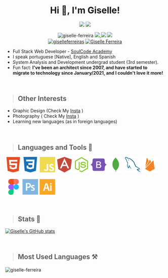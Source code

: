 <p ><h1 align="center">Hi 👋, I'm Giselle!</h1>
<p align="center" ><img " width="160" src="https://cdn.dribbble.com/users/2789762/screenshots/8630894/media/583b209224b027954cb6e8b9901cb731.gif"/>
<img width="160" src="https://cdn.dribbble.com/users/859807/screenshots/6284055/benny_typing_1.gif"/></p>

<p align="center"> <img height="20" src="https://komarev.com/ghpvc/?username=giselle-ferreira&label=Profile%20views&color=0e75b6&style=flat" alt="giselle-ferreira" /> 
<a href="https://github.com/giselle-ferreira/giselle-ferreira/blob/main/README_ptbr.md" target="blank"><img height="20" src="https://img.shields.io/badge/-Portugu%C3%AAs-blue" /> <a href="https://github.com/giselle-ferreira/giselle-ferreira/blob/main/README_es.md" target="blank"><img height="20" src="https://img.shields.io/badge/-Espa%C3%B1ol-blue" /></a> <a href="https://github.com/giselle-ferreira/giselle-ferreira/blob/main/README.md" target="blank"><img height="20" src="https://img.shields.io/badge/-English-green" /></a>
<br/>  
<a href="https://linkedin.com/in/giselleferreiras" target="_blank" ><img align="center" src="https://img.shields.io/badge/linkedin-%230077B5.svg?style=for-the-badge&logo=linkedin&logoColor=white" alt="giselleferreiras" /></a>
<a href="mailto:giselle.fs@gmail.com" target="_blank" ><img align="center" src="https://img.shields.io/badge/Gmail-D14836?style=for-the-badge&logo=gmail&logoColor=white" alt="Giselle Ferreira" /></a>
</p>

- Full Stack Web Developer - [SoulCode Academy](https://soulcodeacademy.org/)
- I speak portuguese [Native], English and Spanish 
- System Analysis and Development undergrad student (3rd semester).
- Fun fact: **I've been an architect since 2007, and have started to migrate to technology since January/2021, and I couldn't love it more!**

<br>

>## Other Interests
- Graphic Design (Check My <a target="_blank" href="https://www.instagram.com/gfmidiadigital/">Insta</a> )
- Photography ( Check My <a target="_blank" href="https://instagram.com/giselleferreirafotos/">Insta</a> )
- Learning new languages (as in foreign languages)

<br>

>## Languages and Tools 🧰

<p align="left">
<img src="https://raw.githubusercontent.com/devicons/devicon/master/icons/html5/html5-plain.svg" width="50">
<img src="https://raw.githubusercontent.com/devicons/devicon/master/icons/css3/css3-plain.svg" width="50">
<img src="https://raw.githubusercontent.com/devicons/devicon/master/icons/javascript/javascript-plain.svg" width="50">
<img src="https://raw.githubusercontent.com/devicons/devicon/master/icons/angularjs/angularjs-plain.svg" width="50">
<img src="https://raw.githubusercontent.com/devicons/devicon/master/icons/nodejs/nodejs-plain.svg" width="50">
<img src="https://raw.githubusercontent.com/devicons/devicon/master/icons/bootstrap/bootstrap-plain.svg" width="50">
<img src="https://raw.githubusercontent.com/devicons/devicon/master/icons/mongodb/mongodb-plain.svg" width="50">
<img src="https://raw.githubusercontent.com/devicons/devicon/master/icons/mysql/mysql-plain.svg" width="50"> 
<img src="https://raw.githubusercontent.com/devicons/devicon/master/icons/firebase/firebase-plain.svg" width="50"> 
<br>
<br> 
<img src="https://raw.githubusercontent.com/devicons/devicon/master/icons/figma/figma-original.svg" width="50">  
<img src="https://raw.githubusercontent.com/devicons/devicon/master/icons/photoshop/photoshop-plain.svg" width="50"> 
<img src="https://raw.githubusercontent.com/devicons/devicon/master/icons/illustrator/illustrator-plain.svg" width="50">
</p>  

<br>

>## Stats 📝
[![Giselle's GitHub stats](https://github-readme-stats.vercel.app/api?username=giselle-ferreira&show_icons=true&title_color=fff&icon_color=37aaff&text_color=f8f8f2&bg_color=171c24&count_private=true)](https://github.com/giselle-ferreira/github-readme-stats)

<br>

>## Most Used Languages ⚒️
<p><img align="center" src="https://github-readme-stats.vercel.app/api/top-langs?username=giselle-ferreira&show_icons=true&locale=en&layout=compact&title_color=fff&text_color=f8f8f2&hide=java&bg_color=171c24" alt="giselle-ferreira" /></p>

<br>
